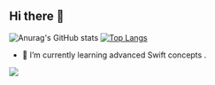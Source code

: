 ## Hi there 👋

![Anurag's GitHub stats](https://github-readme-stats.vercel.app/api?username=Kusk24&show_icons=true&theme=tokyonight)
[![Top Langs](https://github-readme-stats.vercel.app/api/top-langs/?username=Kusk24&layout=pie)](https://github.com/anuraghazra/github-readme-stats)

- 🌱 I’m currently learning advanced Swift concepts .

![](https://komarev.com/ghpvc/?username=Kusk24)

<!--

[![Kusk24's GitHub stats](https://github-readme-stats.vercel.app/api?username=Kusk24)](https://github.com/anuraghazra/github-readme-stats)

**Kusk24/Kusk24** is a ✨ _special_ ✨ repository because its `README.md` (this file) appears on your GitHub profile.

Here are some ideas to get you started:

- 🔭 I’m currently working on ...
- 🌱 I’m currently learning ...
- 👯 I’m looking to collaborate on ...
- 🤔 I’m looking for help with ...
- 💬 Ask me about ...
- 📫 How to reach me: ...
- 😄 Pronouns: ...
- ⚡ Fun fact: ...

-->
